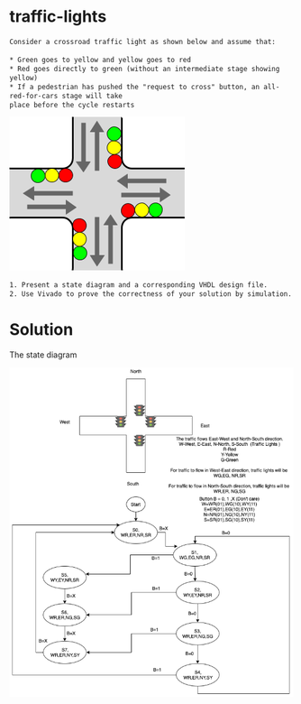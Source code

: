 # traffic-lights
```
Consider a crossroad traffic light as shown below and assume that:

* Green goes to yellow and yellow goes to red
* Red goes directly to green (without an intermediate stage showing yellow)
* If a pedestrian has pushed the "request to cross" button, an all-red-for-cars stage will take 
place before the cycle restarts
```
![Repo List](diagram/TrafficLights.png)
```
1. Present a state diagram and a corresponding VHDL design file.
2. Use Vivado to prove the correctness of your solution by simulation.
```

# Solution
The state diagram

![Repo List](diagram/traffic_state_diagram.png)
